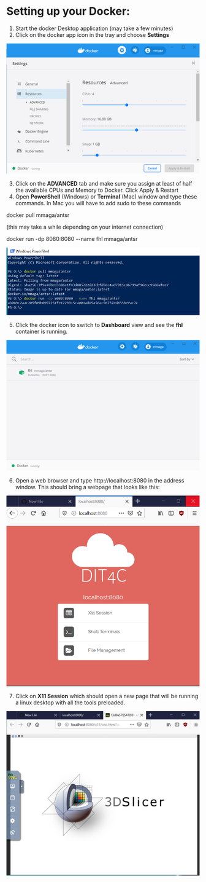 # Setting up your Docker:
1. Start the docker Desktop application (may take a few minutes)
2. Click on the docker app icon in the tray and choose **Settings**

<img src="images/docker_settings.PNG">


3. Click on the **ADVANCED** tab and make sure you assign at least of half the available CPUs and Memory to Docker. Click Apply & Restart
4. Open **PowerShell** (Windows) or **Terminal** (Mac) window and type these commands. In Mac you will have to add sudo to these commands

docker pull mmaga/antsr

(this may take a while depending on your internet connection)

docker run -dp 8080:8080 --name fhl mmaga/antsr

<img src="images/docker_terminal.PNG">

5. Click the docker icon to switch to **Dashboard** view and see the **fhl** container is running.

<img src="images/docker_running.PNG">

6. Open a web browser and type http://localhost:8080 in the address window. This should bring a webpage that looks like this:

<img src="images/docker_up.PNG">

7. Click on **X11 Session** which should open a new page that will be running a linux desktop with all the tools preloaded.

<img src="images/docker_X11.PNG">




